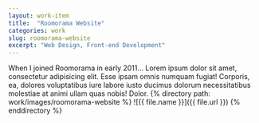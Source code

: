 ```yaml
---
layout: work-item
title:  "Roomorama Website"
categories: work
slug: roomorama-website
excerpt: "Web Design, Front-end Development"
---
```


When I joined Roomorama in early 2011... Lorem ipsum dolor sit amet, consectetur adipisicing elit. Esse ipsam omnis numquam fugiat! Corporis, ea, dolores voluptatibus iure labore iusto ducimus dolorum necessitatibus molestiae at animi ullam quas nobis! Dolor.
{% directory path: work/images/roomorama-website %}
  ![{{ file.name }}]({{ file.url }})
{% enddirectory %}